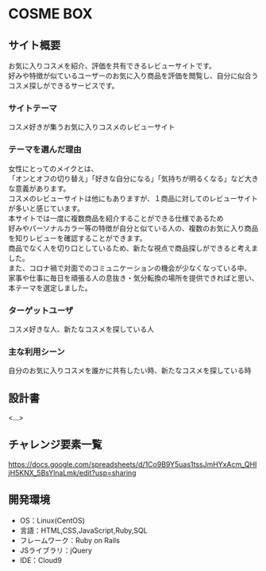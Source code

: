# COSME BOX

## サイト概要
お気に入りコスメを紹介、評価を共有できるレビューサイトです。<br>
好みや特徴が似ているユーザーのお気に入り商品を評価を閲覧し、自分に似合うコスメ探しができるサービスです。

### サイトテーマ
コスメ好きが集うお気に入りコスメのレビューサイト

### テーマを選んだ理由
女性にとってのメイクとは、<br>
「オンとオフの切り替え」「好きな自分になる」「気持ちが明るくなる」など大きな意義があります。<br>
コスメのレビューサイトは他にもありますが、１商品に対してのレビューサイトが多いと感じています。<br>
本サイトでは一度に複数商品を紹介することができる仕様であるため<br>
好みやパーソナルカラー等の特徴が自分と似ている人の、複数のお気に入り商品を知りレビューを確認することができます。<br>
商品でなく人を切り口としているため、新たな視点で商品探しができると考えました。<br>
また、コロナ禍で対面でのコミュニケーションの機会が少なくなっている中、<br>
家事や仕事に毎日を頑張る人の息抜き・気分転換の場所を提供できればと思い、本テーマを選定しました。

### ターゲットユーザ
コスメ好きな人、新たなコスメを探している人

### 主な利用シーン
自分のお気に入りコスメを誰かに共有したい時、新たなコスメを探している時

## 設計書
<...>

## チャレンジ要素一覧
<https://docs.google.com/spreadsheets/d/1Co9B9Y5uas1tssJmHYxAcm_QHIjH5KNX_5BsYlnaLmk/edit?usp=sharing>

## 開発環境
- OS：Linux(CentOS)
- 言語：HTML,CSS,JavaScript,Ruby,SQL
- フレームワーク：Ruby on Rails
- JSライブラリ：jQuery
- IDE：Cloud9

